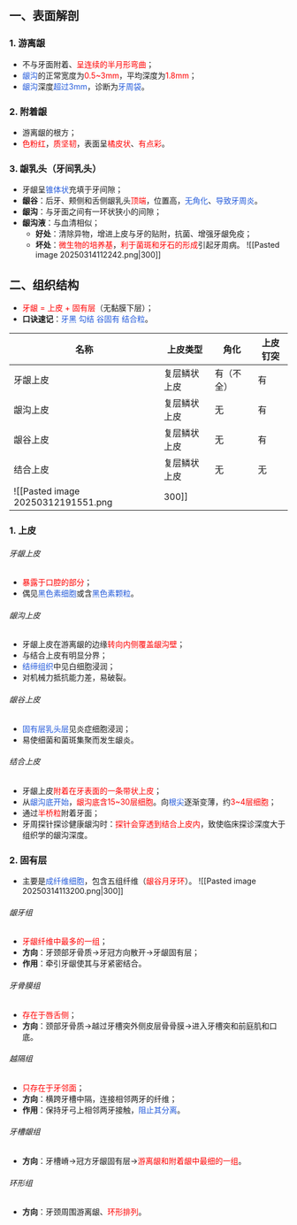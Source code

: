 ## 一、表面解剖
### 1. 游离龈
* 不与牙面附着、<font color="#ff0000">呈连续的半月形弯曲</font>；
* <font color="#245bdb">龈沟</font>的正常宽度为<font color="#ff0000">0.5~3mm</font>，平均深度为<font color="#ff0000">1.8mm</font>；
* <font color="#245bdb">龈沟</font>深度<font color="#245bdb">超过3mm</font>，诊断为<font color="#245bdb">牙周袋</font>。
### 2. 附着龈
* 游离龈的根方；
* <font color="#ff0000">色粉红</font>，<font color="#ff0000">质坚韧</font>，表面呈<font color="#ff0000">橘皮状</font>、<font color="#ff0000">有点彩</font>。
### 3. 龈乳头（牙间乳头）
* 牙龈呈<font color="#245bdb">锥体状</font>充填于牙间隙；
* **龈谷**：后牙、颊侧和舌侧龈乳头<font color="#ff0000">顶端</font>，位置高，<font color="#245bdb">无角化</font>、<font color="#245bdb">导致牙周炎</font>。
* **龈沟**：与牙面之间有一环状狭小的间隙；
* **龈沟液**：与血清相似；
	* **好处**：清除异物，增进上皮与牙的贴附，抗菌、增强牙龈免疫；
	* **坏处**：<font color="#ff0000">微生物的培养基</font>，<font color="#ff0000">利于菌斑和牙石的形成</font>引起牙周病。
![[Pasted image 20250314112242.png|300]]

## 二、组织结构
* <font color="#ff0000">牙龈 = 上皮 + 固有层</font>（无黏膜下层）；
* **口诀速记**：<font color="#245bdb">牙黑</font> <font color="#245bdb">勾结</font> <font color="#245bdb">谷固有</font> <font color="#245bdb">结合粒</font>。

| 名称   | 上皮类型   | 角化    | 上皮钉突 |
| ---- | ------ | ----- | ---- |
| 牙龈上皮 | 复层鳞状上皮 | 有（不全） | 有    |
| 龈沟上皮 | 复层鳞状上皮 | 无     | 有    |
| 龈谷上皮 | 复层鳞状上皮 | 无     | 有    |
| 结合上皮 | 复层鳞状上皮 | 无     | 无    |
![[Pasted image 20250312191551.png|300]]
### 1. 上皮
###### 牙龈上皮
* <font color="#ff0000">暴露于口腔的部分</font>；
* 偶见<font color="#245bdb">黑色素细胞</font>或含<font color="#245bdb">黑色素颗粒</font>。
###### 龈沟上皮
* 牙龈上皮在游离龈的边缘<font color="#ff0000">转向内侧覆盖龈沟壁</font>；
* 与结合上皮有明显分界；
* <font color="#245bdb">结缔组织</font>中见白细胞浸润；
* 对机械力抵抗能力差，易破裂。
###### 龈谷上皮
 * <font color="#245bdb">固有层乳头层</font>见炎症细胞浸润；
 * 易使细菌和菌斑集聚而发生龈炎。
###### 结合上皮
* 牙龈上皮<font color="#ff0000">附着在牙表面的一条带状上皮</font>；
* 从<font color="#245bdb">龈沟底开始</font>，<font color="#ff0000">龈沟底含15~30层细胞</font>。向<font color="#245bdb">根尖</font>逐渐变薄，约<font color="#ff0000">3~4层细胞</font>；
* 通过<font color="#ff0000">半桥粒</font>附着牙面；
* 牙周探针探诊健康龈沟时：<font color="#ff0000">探针会穿透到结合上皮内</font>，致使临床探诊深度大于组织学的龈沟深度。
### 2. 固有层
* 主要是<font color="#245bdb">成纤维细胞</font>，包含五组纤维（<font color="#ff0000">龈谷月牙环</font>）。
![[Pasted image 20250314113200.png|300]]
###### 龈牙组
* <font color="#ff0000">牙龈纤维中最多的一组</font>；
* **方向**：牙颈部牙骨质->牙冠方向散开→牙龈固有层；
* **作用**：牵引牙龈使其与牙紧密结合。
###### 牙骨膜组
* <font color="#ff0000">存在于唇舌侧</font>；
* **方向**：颈部牙骨质→越过牙槽突外侧皮层骨骨膜→进入牙槽突和前庭肌和口底。
###### 越隔组
* <font color="#ff0000">只存在于牙邻面</font>；
* **方向**：横跨牙槽中隔，连接相邻两牙的纤维；
* **作用**：保持牙弓上相邻两牙接触，<font color="#245bdb">阻止其分离</font>。
###### 牙槽龈组
* **方向**：牙槽嵴→冠方牙龈固有层-><font color="#ff0000">游离龈和附着龈中最细的一组</font>。
###### 环形组
* **方向**：牙颈周围游离龈、<font color="#ff0000">环形排列</font>。





